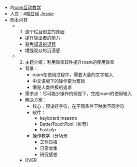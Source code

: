 - #[roam互动教学](<roam互动教学.md>)
- 人员：#[晚甘侯](<晚甘侯.md>) [Jessie](<Jessie.md>)
- 剧本内容
    - 1. 这个栏目创立的原因
        - 提升输出者的能力
        - 避免[知识的诅咒](<知识的诅咒.md>)
        - 增强观众的沉浸感
    - 2. 主题介绍：利用效率软件提升roam的使用效率
        - 背景：
            - roam在使用过程中，需要大量的文字输入
            - 中文语境下的操作更为繁琐
            - 懒是人类终极的追求
        - 需求点：尽可能少操作的前提下，完成roam的使用输入
        - 解决方案：
            - 核心：预设好字符，在不同条件下触发不同字符
            - 软件：
                - keyboard maestro 
                - BetterTouchTool（推荐）
                - Fastcilp
            - 操作教学（分场景
                - 工作日报
                - 日常收集
                - 研究感想
        - OVER
